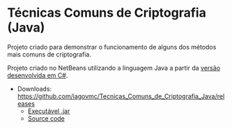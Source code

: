 # Técnicas Comuns de Criptografia (Java)

Projeto criado para demonstrar o funcionamento de alguns dos métodos mais comuns de criptografia.

Projeto criado no NetBeans utilizando a linguagem Java a partir da [versão desenvolvida em C#](https://github.com/iagovmc/Tecnicas_Comuns_de_Criptografia "https://github.com/iagovmc/Tecnicas_Comuns_de_Criptografia").

* Downloads: https://github.com/iagovmc/Tecnicas_Comuns_de_Criptografia_Java/releases
   * [Executável .jar](https://github.com/iagovmc/Tecnicas_Comuns_de_Criptografia_Java/releases/download/v1.0.1/Tecnicas.Comuns.de.Criptografia.jar "https://github.com/iagovmc/Tecnicas_Comuns_de_Criptografia_Java/releases/download/v1.0/Tecnicas.Comuns.de.Criptografia.jar")
   * [Source code](https://github.com/iagovmc/Tecnicas_Comuns_de_Criptografia_Java/archive/v1.0.1.zip "https://github.com/iagovmc/Tecnicas_Comuns_de_Criptografia_Java/archive/v1.0.zip")

